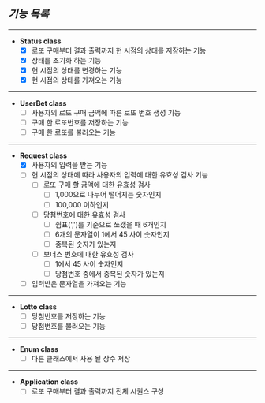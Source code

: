 ## ***기능 목록***

---

- **Status class**
  - [x] 로또 구매부터 결과 출력까지 현 시점의 상태를 저장하는 기능
  - [x] 상태를 초기화 하는 기능
  - [x] 현 시점의 상태를 변경하는 기능
  - [x] 현 시점의 상태를 가져오는 기능

---

- **UserBet class**
  - [ ] 사용자의 로또 구매 금액에 따른 로또 번호 생성 기능
  - [ ] 구매 한 로또번호를 저장하는 기능
  - [ ] 구매 한 로또를 불러오는 기능

---

- **Request class**
  - [x] 사용자의 입력을 받는 기능
  - [ ] 현 시점의 상태에 따라 사용자의 입력에 대한 유효성 검사 기능
    - [ ] 로또 구매 할 금액에 대한 유효성 검사
      - [ ] 1,000으로 나누어 떨어지는 숫자인지
      - [ ] 100,000 이하인지
    - [ ] 당첨번호에 대한 유효성 검사
      - [ ] 쉼표(',')를 기준으로 쪼갰을 때 6개인지
      - [ ] 6개의 문자열이 1에서 45 사이 숫자인지
      - [ ] 중복된 숫자가 있는지
    - [ ] 보너스 번호에 대한 유효성 검사
      - [ ] 1에서 45 사이 숫자인지
      - [ ] 당첨번호 중에서 중복된 숫자가 있는지
  - [ ] 입력받은 문자열을 가져오는 기능

---

- **Lotto class**
  - [ ] 당첨번호를 저장하는 기능
  - [ ] 당첨번호를 불러오는 기능

---

- **Enum class**
  - [ ] 다른 클래스에서 사용 될 상수 저장

---

- **Application class**
  - [ ] 로또 구매부터 결과 출력까지 전체 시퀀스 구성